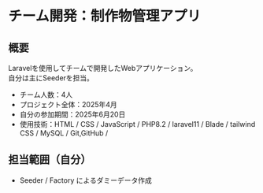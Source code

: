 # チーム開発：制作物管理アプリ

## 概要
Laravelを使用してチームで開発したWebアプリケーション。  
自分は主にSeederを担当。

- チーム人数：4人
- プロジェクト全体：2025年4月
- 自分の参加期間：2025年6月20日
- 使用技術：HTML / CSS / JavaScript / PHP8.2 / laravel11 / Blade / tailwind CSS / MySQL / Git,GitHub /

## 担当範囲（自分）
- Seeder / Factory によるダミーデータ作成
